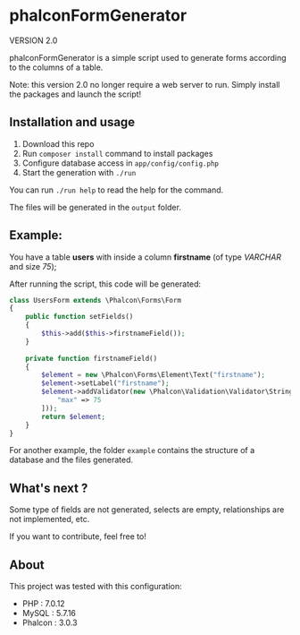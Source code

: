 # phalconFormGenerator

VERSION 2.0

phalconFormGenerator is a simple script used to generate forms according to the columns of a table.

Note: this version 2.0 no longer require a web server to run. Simply install the packages and launch the script!

## Installation and usage

1. Download this repo
2. Run `composer install` command to install packages
3. Configure database access in `app/config/config.php`
4. Start the generation with `./run`

You can run `./run help` to read the help for the command.

The files will be generated in the `output` folder.

## Example:

You have a table **users** with inside a column **firstname** (of type *VARCHAR* and size *75*);

After running the script, this code will be generated:

```php
class UsersForm extends \Phalcon\Forms\Form
{
    public function setFields()
    {
        $this->add($this->firstnameField());
    }
    
    private function firstnameField()
    {
        $element = new \Phalcon\Forms\Element\Text("firstname");
        $element->setLabel("firstname");
        $element->addValidator(new \Phalcon\Validation\Validator\StringLength([
            "max" => 75
        ]));
        return $element;
    }
}
```

For another example, the folder `example` contains the structure of a database and the files generated.

## What's next ?

Some type of fields are not generated, selects are empty, relationships are not implemented, etc.

If you want to contribute, feel free to!

## About

This project was tested with this configuration:

* PHP : 7.0.12
* MySQL : 5.7.16
* Phalcon : 3.0.3